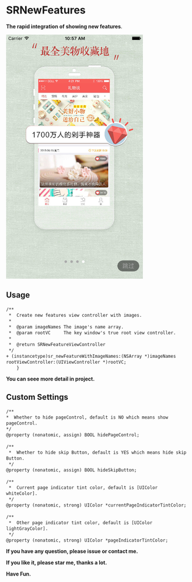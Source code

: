 # SRNewFeatures
**The rapid integration of showing new features**.

![image](./demoscreen.png)

## Usage
````objc
/**
 *  Create new features view controller with images.
 *
 *  @param imageNames The image's name array.
 *  @param rootVC     The key window's true root view controller.
 *
 *  @return SRNewFeatureViewController
 */
+ (instancetype)sr_newFeatureWithImageNames:(NSArray *)imageNames rootViewController:(UIViewController *)rootVC;
    }
````

 **You can seee more detail in project.** 

## Custom Settings
````objc
/**
*  Whether to hide pageControl, default is NO which means show pageControl.
*/
@property (nonatomic, assign) BOOL hidePageControl;

/**
 *  Whether to hide skip Button, default is YES which means hide skip Button.
 */
@property (nonatomic, assign) BOOL hideSkipButton;

/**
 *  Current page indicator tint color, default is [UIColor whiteColor].
 */
@property (nonatomic, strong) UIColor *currentPageIndicatorTintColor;

/**
 *  Other page indicator tint color, default is [UIColor lightGrayColor].
 */
@property (nonatomic, strong) UIColor *pageIndicatorTintColor;
````

**If you have any question, please issue or contact me.**

**If you like it, please star me, thanks a lot.**

**Have Fun.**